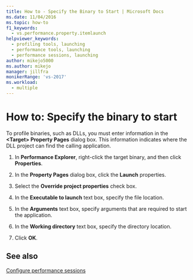 ```yaml
---
title: How to - Specify the Binary to Start | Microsoft Docs
ms.date: 11/04/2016
ms.topic: how-to
f1_keywords: 
  - vs.performance.property.itemlaunch
helpviewer_keywords: 
  - profiling tools, launching
  - performance tools, launching
  - performance sessions, launching
author: mikejo5000
ms.author: mikejo
manager: jillfra
monikerRange: 'vs-2017'
ms.workload: 
  - multiple
---
```

# How to: Specify the binary to start

To profile binaries, such as DLLs, you must enter information in the **\<Target> Property Pages** dialog box. This information indicates where the DLL project can find the calling application.

1. In **Performance Explorer**, right-click the target binary, and then click **Properties**.

2. In the **Property Pages** dialog box, click the **Launch** properties.

3. Select the **Override project properties** check box.

4. In the **Executable to launch** text box, specify the file location.

5. In the **Arguments** text box, specify arguments that are required to start the application.

6. In the **Working directory** text box, specify the directory location.

7. Click **OK**.

## See also

[Configure performance sessions](../profiling/configuring-performance-sessions.md)
